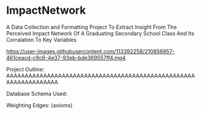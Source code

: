 # ImpactNetwork
A Data Collection and Formatting Project To Extract Insight From The Perceived Impact Network Of A Graduating Secondary School Class And Its Corralation To Key Variables





https://user-images.githubusercontent.com/113392258/210856957-461ceacd-c9c6-4e37-93eb-bde369557ff4.mp4

Project Outline:
AAAAAAAAAAAAAAAAAAAAAAAAAAAAAAAAAAAAAAAAAAAAAAAAAAAAAAAAAAAAAAAAA

Database Schema Used:


Weighting Edges:
  (axioms)


















